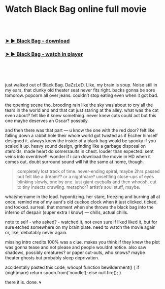 <h1>Watch Black Bag online full movie</h1>


<br><br>

<h3><a href="https://Mikes-dabbdemulme1981.github.io/huydgakkjr/">➤ ► Black Bag - download</a></h3> 
<h3><a href="https://Mikes-dabbdemulme1981.github.io/huydgakkjr/">➤ ► Black Bag - watch in player</a></h3>


<br><br><br>


just walked out of Black Bag. DaZzLeD. Like, my brain is soup. Noise still in my ears, that clunky old theater seat never fits right. backs gonna be sore tomorow. popcorn all over jeans. couldn’t stop eating even when it got bad. 

the opening scene tho. brooding rain like the sky was about to cry all the tears in the world and and that cat just staring at the alley. what was the cat even about? felt like it knew something. never knew cats could act but this one maybe deserves an Oscar? possbily.

and then there was that part — u know the one with the red door? felt like falling down a rabbit hole their whole world got twisted as if Escher himself designed it. always knew the inside of a black bag would be spooky if you scaled it up. heavy sound design, grinding like a garbage disposal on steroids, made heart do somersaults in chest. louder than expected. sent veins into overdrive!!! wonder if i can download the movie in HD when it comes out. doubt surround sound will hit the same at home, though.

> completely lost track of time. never-ending spiral, maybe 2hrs passed but felt like a dream?? or a nightmare? unsettling close-ups of eyes blinking slowly, one by one. just giant eyeballs and then whoosh, cut to tiny insects crawling. metaphor? artist’s soul stuff, maybe.

whatshername in the lead. hypontizing. her stare, freezing and burning all at once. remind me of my aunt's old cuckoo clock when it just clicked, ticked, and tocked. surreal. that moment when she throws the black bag into the inferno of despair (super extra I know) — chills, actual chills.

note to self - who asked? - watched it, not even sure if liked liked it, but for sure etched somewhere on my brain plate. need to watch the movie again or, like, debatably never again. 

missing intro credits 100% was a clue. makes you think if they knew the plot was gonna tease and not please and people wouldnt notice. also saw shadows, possibly creatures? or paper cut-outs, who knows? maybe theater ghosts but probably sleep deprivation.

accidentally pasted this code, whoop! 
function bewilderment() { 
    if (nightmare) return spoon.from('noodle'); 
    else null.fire(); 
}

there it is. done. 🌀
